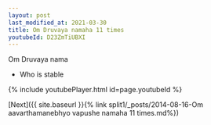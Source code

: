 ```yaml
---
layout: post
last_modified_at: 2021-03-30
title: Om Druvaya namaha 11 times
youtubeId: D23ZmTiUBXI
---
```

 
 
Om Druvaya nama 
 
 -  Who is stable 
 
  
 
  
 
 
 
 
 
 


{% include youtubePlayer.html id=page.youtubeId %}
 
[Next]({{ site.baseurl }}{% link  split1/_posts/2014-08-16-Om aavarthamanebhyo vapushe namaha 11 times.md%})
 
